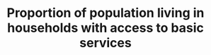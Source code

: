 ---
data_non_statistical: true
goal_meta_link: http://unstats.un.org/sdgs/files/metadata-compilation/Metadata-Goal-1.pdf
graph_title: Proportion of population living in households with access to basic services
graph_type: line
has_metadata: false
indicator: 1.4.1
indicator_name: Proportion of population living in households with access to basic
  services
indicator_sort_order: 01-04-01
indicator_variable: null
layout: indicator
national_geographical_coverage: United States
permalink: /1-4-1/
published: true
reporting_status: notstarted
sdg_goal: 1
source_active_1: true
source_notes_1: null
source_title_1: null
target: By 2030, ensure that all men and women, in particular the poor and the vulnerable,
  have equal rights to economic resources, as well as access to basic services, ownership
  and control over land and other forms of property, inheritance, natural resources,
  appropriate new technology and financial services, including microfinance.
target_id: '1.4'
title: Proportion of population living in households with access to basic services
un_custodial_agency: 'UN Habitat (Partnering Agencies: UNEP, ITU, UPU)'
un_designated_tier: '3'
variable_description: null
variable_notes: null
---